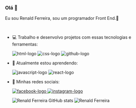    ### Olá 👋

   Eu sou Renald Ferreira, sou um programador Front End.:rocket:

<br>

- :computer: Trabalho e desenvolvo projetos com essas tecnologias e ferramentas:
  
    <img src="https://img.shields.io/badge/HTML5-E34F26?style=for-the-badge&logo=html5&logoColor=white" alt="html-logo" /> <img src="https://img.shields.io/badge/CSS3-1572B6?style=for-the-badge&logo=css3&logoColor=white" alt="css-logo" /> <img src="https://img.shields.io/badge/GitHub-100000?style=for-the-badge&logo=github&logoColor=white" alt="github-logo" />

- :pencil: Atualmente estou aprendendo:

  <img src="https://img.shields.io/badge/JavaScript-F7DF1E?style=for-the-badge&logo=javascript&logoColor=black" alt="javascript-logo" /> <img src="https://img.shields.io/badge/React-20232A?style=for-the-badge&logo=react&logoColor=61DAFB" alt="react-logo" />

- :calling: Minhas redes sociais:
   
  <a href="https://www.facebook.com/RenaldFerreira7"><img src="https://img.shields.io/badge/Facebook-1877F2?style=for-the-badge&logo=facebook&logoColor=white" alt="facebook-logo"> </a> <a href="https://www.instagram.com/renald.ferreira/"><img src="https://img.shields.io/badge/Instagram-E4405F?style=for-the-badge&logo=instagram&logoColor=white" alt="instagram-logo"></a>

  ![Renald Ferreira GitHub stats](https://github-readme-stats.vercel.app/api?username=RenaldFerreira&show_icons=true&theme=transparent) ![Renald Ferreira](https://github-readme-stats.vercel.app/api/top-langs/?username=RenaldFerreira&layout=compact&theme=transparent)




